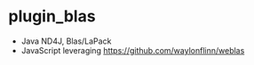 # plugin_blas

- Java ND4J, Blas/LaPack
- JavaScript leveraging https://github.com/waylonflinn/weblas
